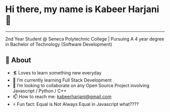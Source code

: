<h1 style="font-size:2em;">Hi there, my name is Kabeer Harjani 👋</h1>

---

2nd Year Student @ Seneca Polytechnic College | Pursuing A 4 year degree in Bachelor of Technology (Software Development)


## 🧐 About

- 🏄‍ Loves to learn something new everyday
- 🌱 I’m currently learning Full Stack Development
- 👯 I’m looking to collaborate on any Open Source Project involving Javascript / Python / C++
- 📫 How to reach me: kabeerharjani@gmail.com
- ⚡ Fun fact: Equal is Not Always Equal in Javascript what????

<!--
**KabeerH/KabeerH** is a ✨ _special_ ✨ repository because its `README.md` (this file) appears on your GitHub profile.

Here are some ideas to get you started:

- 🔭 I’m currently working on ...
- 🌱 I’m currently learning ...
- 👯 I’m looking to collaborate on ...
- 🤔 I’m looking for help with ...
- 💬 Ask me about ...
- 📫 How to reach me: ...
- 😄 Pronouns: ...
- ⚡ Fun fact: ...
-->
